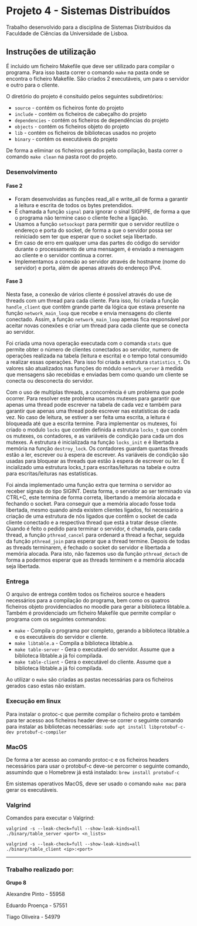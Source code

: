 # Projeto 4 - Sistemas Distribuídos

Trabalho desenvolvido para a disciplina de Sistemas Distribuídos da Faculdade de Ciências da Universidade de Lisboa.

## Instruções de utilização
É incluido um ficheiro Makefile que deve ser utilizado para compilar o programa. Para isso basta correr o comando `make` na pasta onde se encontra o ficheiro Makefile. São criados 2 executáveis, um para o servidor e outro para o cliente.

O diretório do projeto é consituído pelos seguintes subdiretórios:
- `source` - contém os ficheiros fonte do projeto
- `include` - contém os ficheiros de cabeçalho do projeto
- `dependencies` - contém os ficheiros de dependências do projeto
- `objects` - contém os ficheiros objeto do projeto
- `lib` - contém os ficheiros de bibliotecas usados no projeto
- `binary` - contém os executáveis do projeto

De forma a eliminar os ficheiros gerados pela compilação, basta correr o comando `make clean` na pasta root do projeto. 

### Desenvolvimento

#### Fase 2

- Foram desenvolvidas as funções read_all e write_all de forma a garantir a leitura e escrita de todos os bytes pretendidos.
- É chamada a função `signal` para ignorar o sinal SIGPIPE, de forma a que o programa não termine caso o cliente feche a ligação.
- Usamos a função `setsockopt` para permitir que o servidor reutilize o endereço e porta do socket, de forma a que o servidor possa ser reiniciado sem ter que esperar que o socket seja libertado.
- Em caso de erro em qualquer uma das partes do código do servidor durante o processamento de uma mensagem, é enviado a mensagem ao cliente e o servidor continua a correr.
- Implementamos a conexão ao servidor através de hostname (nome do servidor) e porta, além de apenas através do endereço IPv4.

#### Fase 3

Nesta fase, a conexão de vários cliente é possível através do use de threads com um thread para cada cliente. Para isso, foi criada a função `handle_client` que contêm grande parte da lógica que estava presente na função `network_main_loop` que recebe e envia mensagens do cliente conectado. Assim, a função `network_main_loop` apenas fica responsável por aceitar novas conexões e criar um thread para cada cliente que se conecta ao servidor.

Foi criada uma nova operação executada com o comanda `stats` que permite obter o número de clientes conectados ao servidor, numero de operações realizada na tabela (leitura e escrita) e o tempo total consumido a realizar essas operações. Para isso foi criada a estrutura `statistics_t`. Os valores são atualizados nas funções do módulo `network_server` à medida que mensagens são recebidas e enviadas bem como quando um cliente se conecta ou desconecta do servidor.

Com o uso de multiplas threads, a concorrência é um problema que pode ocorrer. Para resolver este problema usamos mutexes para garantir que apenas uma thread pode escrever na tabela de cada vez e também para garantir que apenas uma thread pode escrever nas estatísticas de cada vez. No caso de leitura, se estiver a ser feita uma escrita, a leitura é bloqueada até que a escrita termine. 
Para implementar os mutexes, foi criado o modulo `locks` que contêm definida a estrutura `locks_t` que conêm os mutexes, os contadores, e as variáveis de condição para cada um dos mutexes. A estrutura é inicializada na função `locks_init` e é libertada a memória na função `destroy_lock`. Os contadores guardam quantas threads estão a ler, escrever ou à espera de escrever. As variáveis de condição são usadas para bloquear as threads que estão à espera de escrever ou ler.
É incializado uma estrutura locks_t para escritas/leituras na tabela e outra para escritas/leituras nas estatísticas.

Foi ainda implementado uma função extra que termina o servidor ao receber signais do tipo SIGINT. Desta forma, o servidor ao ser terminado via CTRL+C, este termina de forma correta, libertando a memória alocada e fechando o socket. Para conseguir que a memória alocado fosse toda libertada, mesmo quando ainda existem clientes ligados, foi necessário a criação de uma estrutura de nós ligados que contêm o socket de cada cliente conectado e a respectiva thread que está a tratar desse cliente. Quando é feito o pedido para terminar o servidor, é chamada, para cada thread, a função `pthread_cancel` para ordenard a thread a fechar, seguida da função `pthread_join` para esperar que a thread termine. Depois de todas as threads terminarem, é fechado o socket do servidor e libertada a memória alocada. Para isto, não fazemos uso da função `pthread_detach` de forma a podermos esperar que as threads terminem e a memória alocada seja libertada.

### Entrega

O arquivo de entrega contêm todos os ficheiros source e headers necessários para a compilação do programa, bem como os quatros ficheiros objeto providenciados no moodle para gerar a biblioteca libtable.a. Também é providenciado um ficheiro Makefile que permite compilar o programa com os seguintes commandos:

- `make` - Compila o programa por completo, gerando a biblioteca libtable.a e os executáveis do servidor e cliente.
- `make libtable.a` - Compila a biblioteca libtable.a.
- `make table-server` - Gera o executável do servidor. Assume que a biblioteca libtable.a já foi compilada.
- `make table-client` - Gera o executável do cliente. Assume que a biblioteca libtable.a já foi compilada.

Ao utilizar o `make` são criadas as pastas necessárias para os ficheiros gerados caso estas não existam.

### Execução em linux

Para instalar o protoc-c que permite compilar o ficheiro proto e também para ter acesso aos ficheiros header deve-se correr o seguinte comando para instalar as bibliotecas necessárias:
`sudo apt install libprotobuf-c-dev protobuf-c-compiler`

### MacOS 

De forma a ter acesso ao comando protoc-c e os ficheiros headers necessários para usar o protobuf-c deve-se percorrer o seguinte comando, assumindo que o Homebrew já está instalado: `brew install protobuf-c`

Em sistemas operativos MacOS, deve ser usado o comando `make mac` para gerar os executáveis.

### Valgrind

Comandos para executar o Valgrind:

`valgrind -s --leak-check=full --show-leak-kinds=all ./binary/table_server <port> <n_lists>`

`valgrind -s --leak-check=full --show-leak-kinds=all  ./binary/table_client <ip>:<port>`

---

### Trabalho realizado por:

**Grupo 8**

Alexandre Pinto - 55958

Eduardo Proença - 57551

Tiago Oliveira - 54979

